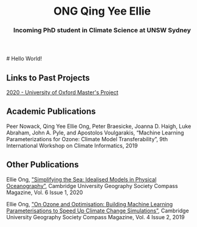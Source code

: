 <header>
  <h1> ONG Qing Yee Ellie </h1>
  <h3> Incoming PhD student in Climate Science at UNSW Sydney </h3>
  
</header>

<section>
# Hello World!


## Links to Past Projects
[2020 - University of Oxford Master's Project](./MPhys_Project_Report_EO_2020.pdf)

## Academic Publications

Peer Nowack, Qing Yee Ellie Ong, Peter Braesicke, Joanna D. Haigh, Luke Abraham, John A. Pyle, and Apostolos Voulgarakis, “Machine Learning Parameterizations for Ozone: Climate Model Transferability”, 9th International Workshop on Climate Informatics, 2019

## Other Publications

Ellie Ong, ["Simplifying the Sea: Idealised Models in Physical Oceanography”](https://issuu.com/compassmagazine5/docs/edited_final_verision_michaelmas2020_new_new), Cambridge University Geography Society Compass Magazine, Vol. 6 Issue 1, 2020

Ellie Ong, ["On Ozone and Optimisation: Building Machine Learning Parameterisations to Speed Up Climate Change Simulations”](https://issuu.com/compassmagazine5/docs/spreads), Cambridge University Geography Society Compass Magazine, Vol. 4 Issue 2, 2019

</section>
